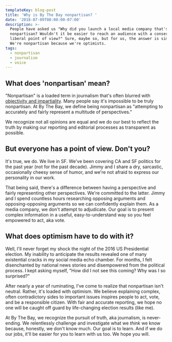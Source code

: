 ```yaml
---
templateKey: blog-post
title: 'Why is By The Bay nonpartisan? '
date: '2018-07-09T08:00:00-07:00'
description: >-
  People have asked us "Why did you launch a local media company that's
  nonpartisan? Wouldn't it be easier to reach an audience with a conservative or
  liberal point of view?" Sure, maybe so, but for us, the answer is simple:
  We're nonpartisan because we're optimists.
tags:
  - nonpartisan
  - journalism
  - voice
---
```

## What does 'nonpartisan' mean?

"Nonpartisan" is a loaded term in journalism that's often blurred with [objectivity and impartiality](http://pressthink.org/2010/11/the-view-from-nowhere-questions-and-answers/). Many people say it's impossible to be truly nonpartisan. At By The Bay, we define being nonpartisan as "attempting to accurately and fairly represent a multitude of perspectives." 

We recognize not all opinions are equal and we do our best to reflect the truth by making our reporting and editorial processes as transparent as possible.

## But everyone has a point of view. Don't you?

It's true, we do. We live in SF. We've been covering CA and SF politics for the past year (not for the past decade). Jimmy and I share a dry, sarcastic, occasionally cheesy sense of humor, and we're not afraid to express our personality in our work. 

That being said, there's a difference between having a perspective and fairly representing other perspectives. We're committed to the latter. Jimmy and I spend countless hours researching opposing arguments and opposing-opposing arguments so we can confidently explain them. As a media company, we don't attempt to adjudicate. Our goal is to present complex information in a useful, easy-to-understand way so you feel empowered to act, aka vote.

## What does optimism have to do with it?

Well, I'll never forget my shock the night of the 2016 US Presidential election. My inability to anticipate the results revealed one of many existential cracks in my social media echo chamber. For months, I felt disenchanted by national news stories and disempowered from the political process. I kept asking myself, "How did I not see this coming? Why was I so surprised?" 

After nearly a year of ruminating, I've come to realize that nonpartisan isn't neutral. Rather, it's loaded with optimism. We believe explaining complex, often contradictory sides to important issues inspires people to act, vote, and be a responsible citizen. With fair and accurate reporting, we hope no one will be caught off guard by life-changing election results (like me).   

At By The Bay, we recognize the pursuit of truth, aka journalism, is never-ending. We relentlessly challenge and investigate what we _think_ we know because, honestly, we don't know much. Our goal is to learn. And if we do our jobs, it'll be easier for you to learn with us too. We hope you will.
